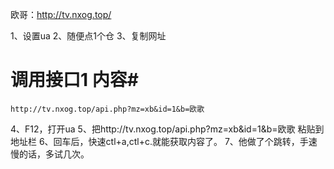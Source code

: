 欧哥：http://tv.nxog.top/

1、设置ua
2、随便点1个仓
3、复制网址
   # 调用接口1 内容#
    http://tv.nxog.top/api.php?mz=xb&id=1&b=欧歌
4、F12，打开ua
5、把http://tv.nxog.top/api.php?mz=xb&id=1&b=欧歌   粘贴到地址栏
6、回车后，快速ctl+a,ctl+c.就能获取内容了。
7、他做了个跳转，手速慢的话，多试几次。

